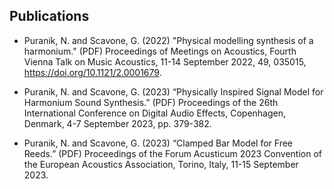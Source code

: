 ## Publications
* Puranik, N. and Scavone, G. (2022) "Physical modelling synthesis of a harmonium." (PDF) Proceedings of Meetings on Acoustics, Fourth Vienna Talk on Music Acoustics, 11-14 September 2022, 49, 035015, https://doi.org/10.1121/2.0001679.

* Puranik, N. and Scavone, G. (2023) “Physically Inspired Signal Model for Harmonium Sound Synthesis.” (PDF) Proceedings of the 26th International Conference on Digital Audio Effects, Copenhagen, Denmark, 4-7 September 2023, pp. 379-382.

* Puranik, N. and Scavone, G. (2023) “Clamped Bar Model for Free Reeds.” (PDF) Proceedings of the Forum Acusticum 2023 Convention of the European Acoustics Association, Torino, Italy, 11-15 September 2023.